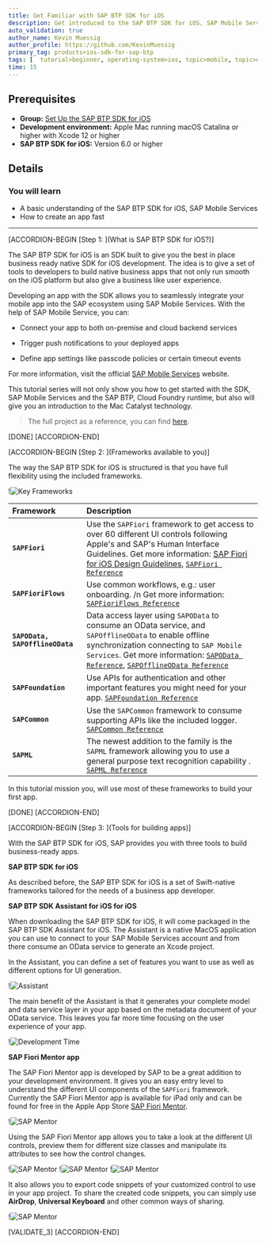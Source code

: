 ```yaml
---
title: Get Familiar with SAP BTP SDK for iOS
description: Get introduced to the SAP BTP SDK for iOS, SAP Mobile Services, and the power of the SDK.
auto_validation: true
author_name: Kevin Muessig
author_profile: https://github.com/KevinMuessig
primary_tag: products>ios-sdk-for-sap-btp
tags: [  tutorial>beginner, operating-system>ios, topic>mobile, topic>odata, products>sap-business-technology-platform, products>sap-mobile-services ]
time: 15
---
```


## Prerequisites

- **Group:** [Set Up the SAP BTP SDK for iOS](group.ios-sdk-setup)
- **Development environment:** Apple Mac running macOS Catalina or higher with Xcode 12 or higher
- **SAP BTP SDK for iOS:** Version 6.0 or higher

## Details

### You will learn  

- A basic understanding of the SAP BTP SDK for iOS, SAP Mobile Services
- How to create an app fast

---

[ACCORDION-BEGIN [Step 1: ](What is SAP BTP SDK for iOS?)]

The SAP BTP SDK for iOS is an SDK built to give you the best in place business ready native SDK for iOS development. The idea is to give a set of tools to developers to build native business apps that not only run smooth on the iOS platform but also give a business like user experience.

Developing an app with the SDK allows you to seamlessly integrate your mobile app into the SAP ecosystem using SAP Mobile Services. With the help of SAP Mobile Service, you can:

- Connect your app to both on-premise and cloud backend services

- Trigger push notifications to your deployed apps

- Define app settings like passcode policies or certain timeout events

For more information, visit the official [SAP Mobile Services](https://help.sap.com/viewer/product/SAP_CLOUD_PLATFORM_MOBILE_SERVICES/Cloud/en-US) website.

This tutorial series will not only show you how to get started with the SDK, SAP Mobile Services and the SAP BTP, Cloud Foundry runtime, but also will give you an introduction to the Mac Catalyst technology.

> The full project as a reference, you can find [here](https://github.com/SAP-samples/cloud-sdk-ios-maccatalyst-mission-project).

[DONE]
[ACCORDION-END]

[ACCORDION-BEGIN [Step 2: ](Frameworks available to you)]

The way the SAP BTP SDK for iOS is structured is that you have full flexibility using the included frameworks.

!![Key Frameworks](fiori-ios-scpms-starter-mission-01-0.png)

|  Framework                          | Description
|  :---------------------------       | :-------------
|  **`SAPFiori`**                     | Use the `SAPFiori` framework to get access to over 60 different UI controls following Apple's and SAP's Human Interface Guidelines. Get more information: [SAP Fiori for iOS Design Guidelines](https://experience.sap.com/fiori-design-ios/), [`SAPFiori Reference`](https://help.sap.com/doc/978e4f6c968c4cc5a30f9d324aa4b1d7/Latest/en-US/Documents/Frameworks/SAPFiori/index.html)
|  **`SAPFioriFlows`**                | Use common workflows, e.g.: user onboarding. /n Get more information: [`SAPFioriFlows Reference`](https://help.sap.com/doc/978e4f6c968c4cc5a30f9d324aa4b1d7/Latest/en-US/Documents/Frameworks/SAPFiori/index.html)
|  **`SAPOData, SAPOfflineOData`**    | Data access layer using `SAPOData` to consume an OData service, and `SAPOfflineOData` to enable offline synchronization connecting to `SAP Mobile Services`. Get more information: [`SAPOData Reference`](https://help.sap.com/doc/978e4f6c968c4cc5a30f9d324aa4b1d7/Latest/en-US/Documents/Frameworks/SAPOData/index.html), [`SAPOfflineOData Reference`](https://help.sap.com/doc/978e4f6c968c4cc5a30f9d324aa4b1d7/Latest/en-US/Documents/Frameworks/SAPOfflineOData/index.html)
|  **`SAPFoundation`**                | Use APIs for authentication and other important features you might need for your app. [`SAPFoundation Reference`](https://help.sap.com/doc/978e4f6c968c4cc5a30f9d324aa4b1d7/Latest/en-US/Documents/Frameworks/SAPFoundation/index.html)
|  **`SAPCommon`**                    | Use the `SAPCommon` framework to consume supporting APIs like the included logger. [`SAPCommon Reference`](https://help.sap.com/doc/978e4f6c968c4cc5a30f9d324aa4b1d7/Latest/en-US/Documents/Frameworks/SAPCommon/index.html)
|  **`SAPML`**                        | The newest addition to the family is the `SAPML` framework allowing you to use a general purpose text recognition capability . [`SAPML Reference`](https://help.sap.com/doc/978e4f6c968c4cc5a30f9d324aa4b1d7/Latest/en-US/Documents/Frameworks/SAPML/index.html)

In this tutorial mission you, will use most of these frameworks to build your first app.

[DONE]
[ACCORDION-END]

[ACCORDION-BEGIN [Step 3: ](Tools for building apps)]

With the SAP BTP SDK for iOS, SAP provides you with three tools to build business-ready apps.

**SAP BTP SDK for iOS**

As described before, the SAP BTP SDK for iOS is a set of Swift-native frameworks tailored for the needs of a business app developer.

**SAP BTP SDK Assistant for iOS for iOS**

When downloading the SAP BTP SDK for iOS, it will come packaged in the SAP BTP SDK Assistant for iOS. The Assistant is a native MacOS application you can use to connect to your SAP Mobile Services account and from there consume an OData service to generate an Xcode project.

In the Assistant, you can define a set of features you want to use as well as different options for UI generation.

!![Assistant](fiori-ios-scpms-starter-mission-01-1.png)

The main benefit of the Assistant is that it generates your complete model and data service layer in your app based on the metadata document of your OData service. This leaves you far more time focusing on the user experience of your app.

!![Development Time](fiori-ios-scpms-starter-mission-01-2.gif)

**SAP Fiori Mentor app**

The SAP Fiori Mentor app is developed by SAP to be a great addition to your development environment. It gives you an easy entry level to understand the different UI components of the `SAPFiori` framework.
Currently the SAP Fiori Mentor app is available for iPad only and can be found for free in the Apple App Store [SAP Fiori Mentor](https://apps.apple.com/us/app/sap-fiori-mentor/id1215284965).

!![SAP Mentor](fiori-ios-scpms-starter-mission-01-3.png)

Using the SAP Fiori Mentor app allows you to take a look at the different UI controls, preview them for different size classes and manipulate its attributes to see how the control changes.

!![SAP Mentor](fiori-ios-scpms-starter-mission-01-4.png)
!![SAP Mentor](fiori-ios-scpms-starter-mission-01-4-1.png)
!![SAP Mentor](fiori-ios-scpms-starter-mission-01-4-2.png)

It also allows you to export code snippets of your customized control to use in your app project. To share the created code snippets, you can simply use **AirDrop**, **Universal Keyboard** and other common ways of sharing.

!![SAP Mentor](fiori-ios-scpms-starter-mission-01-5.png)

[VALIDATE_3]
[ACCORDION-END]
